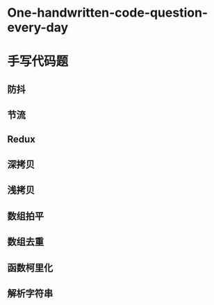 # One-handwritten-code-question-every-day

# 手写代码题

## 防抖
## 节流
## Redux
## 深拷贝
## 浅拷贝
## 数组拍平
## 数组去重
## 函数柯里化
## 解析字符串
